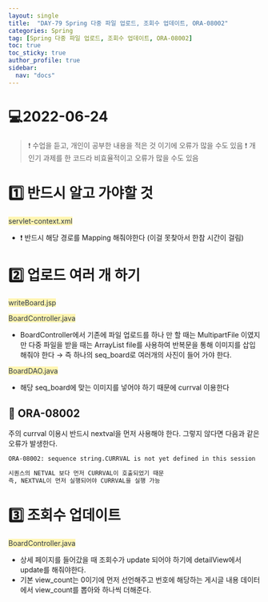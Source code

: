 ```yaml
---
layout: single
title:  "DAY-79 Spring 다중 파일 업로드, 조회수 업데이트, ORA-08002"
categories: Spring
tag: [Spring 다중 파일 업로드, 조회수 업데이트, ORA-08002]
toc: true
toc_sticky: true
author_profile: true
sidebar:
  nav: "docs"
---
```


# 💻2022-06-24

<!--Quote-->
> ❗ 수업을 듣고, 개인이 공부한 내용을 적은 것 이기에 오류가 많을 수도 있음
> ❗ 개인기 과제를 한 코드라 비효율적이고 오류가 많을 수도 있음


# 1️⃣ 반드시 알고 가야할 것

<span style="color: #2D3748; background-color:#fff5b1;">servlet-context.xml</span>


<script src="https://gist.github.com/kimyeong96/a43e90bc27c4c9ff6064750bd960a5ba.js"></script>

- ❗ 반드시 해당 경로를 Mapping 해줘야한다 (이걸 못찾아서 한참 시간이 걸림)

# 2️⃣ 업로드 여러 개 하기

<span style="color: #2D3748; background-color:#fff5b1;">writeBoard.jsp</span>


<script src="https://gist.github.com/kimyeong96/8b84977e19875a265df2659784a41ad0.js"></script>

<span style="color: #2D3748; background-color:#fff5b1;">BoardController.java</span>


<script src="https://gist.github.com/kimyeong96/e311102055ab55871bfcc849ed4bd8d5.js"></script>

- BoardController에서 기존에 파일 업로드를 하나 만 할 때는 MultipartFile 이였지만 다중 파일을 받을 때는 ArrayList<MultipartFile> file를 사용하여 반복문을 통해 이미지를 삽입 해줘야 한다 → 즉 하나의 seq_board로 여러개의 사진이 들어 가야 한다.

<span style="color: #2D3748; background-color:#fff5b1;">BoardDAO.java</span>


<script src="https://gist.github.com/kimyeong96/fcc2da5e69fc7f4038e7f1bc0e041597.js"></script>

- 해당 seq_board에 맞는 이미지를 넣어야 하기 때문에 currval 이용한다

## 🧨 ORA-08002

주의 currval 이용시 반드시 nextval을 먼저 사용해야 한다. 그렇지 않다면 다음과 같은 오류가 발생한다.

```html
ORA-08002: sequence string.CURRVAL is not yet defined in this session

시퀀스의 NETVAL 보다 먼저 CURRVAL이 호출되었기 때문
즉, NEXTVAL이 먼저 실행되어야 CURRVAL을 실행 가능
```

# 3️⃣ 조회수 업데이트

<span style="color: #2D3748; background-color:#fff5b1;">BoardController.java</span>

<script src="https://gist.github.com/kimyeong96/38ec781a502282213b3d1fea45dc0707.js"></script>

- 상세 페이지를 들어갔을 때 조회수가 update 되어야 하기에 detailView에서 update를 해줘야한다.
- 기본 view_count는 0이기에 먼저 선언해주고 번호에 해당하는 게시글 내용 데이터에서 view_count를 뽑아와 하나씩 더해준다.